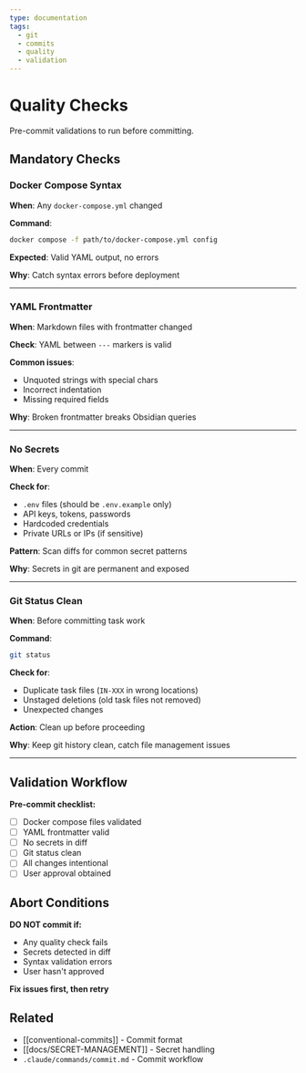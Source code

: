 ```yaml
---
type: documentation
tags:
  - git
  - commits
  - quality
  - validation
---
```


# Quality Checks

Pre-commit validations to run before committing.

## Mandatory Checks

### Docker Compose Syntax

**When**: Any `docker-compose.yml` changed

**Command**:
```bash
docker compose -f path/to/docker-compose.yml config
```

**Expected**: Valid YAML output, no errors

**Why**: Catch syntax errors before deployment

---

### YAML Frontmatter

**When**: Markdown files with frontmatter changed

**Check**: YAML between `---` markers is valid

**Common issues**:
- Unquoted strings with special chars
- Incorrect indentation
- Missing required fields

**Why**: Broken frontmatter breaks Obsidian queries

---

### No Secrets

**When**: Every commit

**Check for**:
- `.env` files (should be `.env.example` only)
- API keys, tokens, passwords
- Hardcoded credentials
- Private URLs or IPs (if sensitive)

**Pattern**: Scan diffs for common secret patterns

**Why**: Secrets in git are permanent and exposed

---

### Git Status Clean

**When**: Before committing task work

**Command**:
```bash
git status
```

**Check for**:
- Duplicate task files (`IN-XXX` in wrong locations)
- Unstaged deletions (old task files not removed)
- Unexpected changes

**Action**: Clean up before proceeding

**Why**: Keep git history clean, catch file management issues

---

## Validation Workflow

**Pre-commit checklist:**
- [ ] Docker compose files validated
- [ ] YAML frontmatter valid
- [ ] No secrets in diff
- [ ] Git status clean
- [ ] All changes intentional
- [ ] User approval obtained

## Abort Conditions

**DO NOT commit if:**
- Any quality check fails
- Secrets detected in diff
- Syntax validation errors
- User hasn't approved

**Fix issues first, then retry**

## Related

- [[conventional-commits]] - Commit format
- [[docs/SECRET-MANAGEMENT]] - Secret handling
- `.claude/commands/commit.md` - Commit workflow

